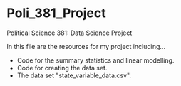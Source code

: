 # Poli_381_Project
Political Science 381: Data Science Project

In this file are the resources for my project including...
* Code for the summary statistics and linear modelling.
* Code for creating the data set.
* The data set "state_variable_data.csv".
